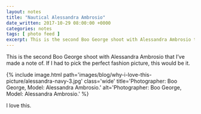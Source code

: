 ```yaml
---
layout: notes
title: "Nautical Alessandra Ambrosio"
date_written: 2017-10-29 08:00:00 +0000
categories: notes
tags: [ photo feed ]
excerpt: This is the second Boo George shoot with Alessandra Ambrosio that I’ve made a note of. If I had to pick the perfect fashion picture, this would be it.
---
```


This is the second Boo George shoot with Alessandra Ambrosio that I’ve made a note of. If I had to pick the perfect
fashion picture, this would be it.

{% include image.html path='images/blog/why-i-love-this-picture/alessandra-navy-3.jpg' class='wide' title='Photographer:
Boo George, Model: Alessandra Ambrosio.' alt='Photographer: Boo George, Model: Alessandra Ambrosio.' %}

I love this.
